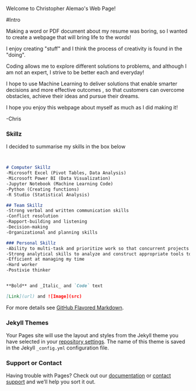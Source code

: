 Welcome to Christopher Alemao's Web Page! 

#Intro

Making a word or PDF document about my resume was boring, so I wanted to create a webpage that will bring life to the words!

I enjoy creating "stuff" and I think the process of creativity is found in the "doing". 

Coding allows me to explore different solutions to problems, and although I am not an expert, I strive to be better each and everyday! 

I hope to use Machine Learning to deliver solutions that enable smarter decisions and more effective outcomes , so that customers can overcome obstacles, achieve their ideas and pursue their dreams. 

I hope you enjoy this webpage about myself as much as I did making it!

-Chris


### Skillz

I decided to summarise my skills in the box below 

```markdown


# Computer Skillz
-Microsoft Excel (Pivot Tables, Data Analysis)
-Microsoft Power BI (Data Visualization)
-Jupyter Notebook (Machine Learning Code)
-Python (Creating functions)
-R Studio (Statistical Analysis)

## Team Skillz 
-Strong verbal and written communication skills
-Conflict resolution
-Rapport-building and listening
-Decision-making
-Organizational and planning skills

### Personal Skillz
-Ability to multi-task and prioritize work so that concurrent projects can be completed in an efficient and timely manner
-Strong analytical skills to analyze and construct appropriate tools to a given Data Set
-Efficient at managing my time
-Hard worker
-Postivie thinker 


**Bold** and _Italic_ and `Code` text

[Link](url) and ![Image](src)
```

For more details see [GitHub Flavored Markdown](https://guides.github.com/features/mastering-markdown/).

### Jekyll Themes

Your Pages site will use the layout and styles from the Jekyll theme you have selected in your [repository settings](https://github.com/alemaoch/christopheralemao.github.io/settings). The name of this theme is saved in the Jekyll `_config.yml` configuration file.

### Support or Contact

Having trouble with Pages? Check out our [documentation](https://help.github.com/categories/github-pages-basics/) or [contact support](https://github.com/contact) and we’ll help you sort it out.

